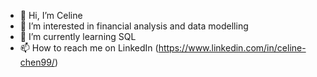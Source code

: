 - 👋 Hi, I’m Celine
- 👀 I’m interested in financial analysis and data modelling
- 🌱 I’m currently learning SQL 
- 📫 How to reach me on LinkedIn (https://www.linkedin.com/in/celine-chen99/)

<!---
celinechen-99/celinechen-99 is a ✨ special ✨ repository because its `README.md` (this file) appears on your GitHub profile.
You can click the Preview link to take a look at your changes.
--->
